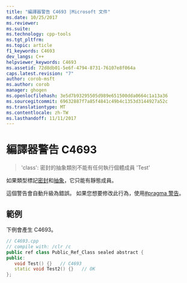 ```yaml
---
title: "編譯器警告 C4693 |Microsoft 文件"
ms.date: 10/25/2017
ms.reviewer: 
ms.suite: 
ms.technology: cpp-tools
ms.tgt_pltfrm: 
ms.topic: article
f1_keywords: C4693
dev_langs: C++
helpviewer_keywords: C4693
ms.assetid: 72d8db01-5e6f-4794-8731-76107e8f064a
caps.latest.revision: "7"
author: corob-msft
ms.author: corob
manager: ghogen
ms.openlocfilehash: 3e5d7b93295505d989e651500dda0664c1a13a36
ms.sourcegitcommit: 69632887f7a85f4841c49b4c1353d3144927a52c
ms.translationtype: MT
ms.contentlocale: zh-TW
ms.lasthandoff: 11/11/2017
---
```

# <a name="compiler-warning-c4693"></a>編譯器警告 C4693

> 'class': 密封的抽象類別不能有任何執行個體成員 'Test'

如果類型標記[密封](../../windows/sealed-cpp-component-extensions.md)和[抽象](../../windows/abstract-cpp-component-extensions.md)，它只能有靜態成員。

這個警告會自動升級為錯誤。 如果您想要修改此行為，使用[#pragma 警告](../../preprocessor/warning.md)。

## <a name="example"></a>範例

下例會產生 C4693。

```cpp
// C4693.cpp
// compile with: /clr /c
public ref class Public_Ref_Class sealed abstract {
public:
   void Test() {}   // C4693
   static void Test2() {}   // OK
};
```